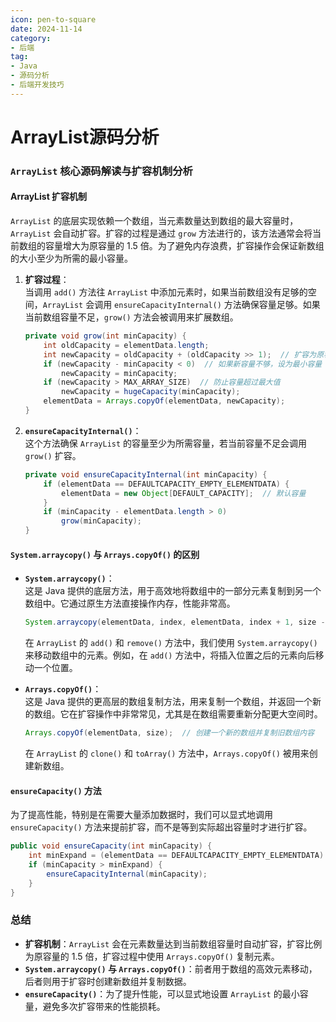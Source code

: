 ```yaml
---
icon: pen-to-square
date: 2024-11-14
category:
- 后端
tag:
- Java
- 源码分析
- 后端开发技巧
---
```

# ArrayList源码分析

### `ArrayList` 核心源码解读与扩容机制分析

#### **ArrayList 扩容机制**

`ArrayList` 的底层实现依赖一个数组，当元素数量达到数组的最大容量时，`ArrayList` 会自动扩容。扩容的过程是通过 `grow` 方法进行的，该方法通常会将当前数组的容量增大为原容量的 1.5 倍。为了避免内存浪费，扩容操作会保证新数组的大小至少为所需的最小容量。

1. **扩容过程**：  
   当调用 `add()` 方法往 `ArrayList` 中添加元素时，如果当前数组没有足够的空间，`ArrayList` 会调用 `ensureCapacityInternal()` 方法确保容量足够。如果当前数组容量不足，`grow()` 方法会被调用来扩展数组。
   ```java
   private void grow(int minCapacity) {
       int oldCapacity = elementData.length;
       int newCapacity = oldCapacity + (oldCapacity >> 1);  // 扩容为原容量的1.5倍
       if (newCapacity - minCapacity < 0)  // 如果新容量不够，设为最小容量
           newCapacity = minCapacity;
       if (newCapacity > MAX_ARRAY_SIZE)  // 防止容量超过最大值
           newCapacity = hugeCapacity(minCapacity);
       elementData = Arrays.copyOf(elementData, newCapacity);
   }
   ```

2. **`ensureCapacityInternal()`**：  
   这个方法确保 `ArrayList` 的容量至少为所需容量，若当前容量不足会调用 `grow()` 扩容。
   ```java
   private void ensureCapacityInternal(int minCapacity) {
       if (elementData == DEFAULTCAPACITY_EMPTY_ELEMENTDATA) {
           elementData = new Object[DEFAULT_CAPACITY];  // 默认容量
       }
       if (minCapacity - elementData.length > 0)
           grow(minCapacity);
   }
   ```

#### **`System.arraycopy()` 与 `Arrays.copyOf()` 的区别**

- **`System.arraycopy()`**：  
  这是 Java 提供的底层方法，用于高效地将数组中的一部分元素复制到另一个数组中。它通过原生方法直接操作内存，性能非常高。
  ```java
  System.arraycopy(elementData, index, elementData, index + 1, size - index);
  ```
  在 `ArrayList` 的 `add()` 和 `remove()` 方法中，我们使用 `System.arraycopy()` 来移动数组中的元素。例如，在 `add()` 方法中，将插入位置之后的元素向后移动一个位置。

- **`Arrays.copyOf()`**：  
  这是 Java 提供的更高层的数组复制方法，用来复制一个数组，并返回一个新的数组。它在扩容操作中非常常见，尤其是在数组需要重新分配更大空间时。
  ```java
  Arrays.copyOf(elementData, size);  // 创建一个新的数组并复制旧数组内容
  ```
  在 `ArrayList` 的 `clone()` 和 `toArray()` 方法中，`Arrays.copyOf()` 被用来创建新数组。

#### **`ensureCapacity()` 方法**

为了提高性能，特别是在需要大量添加数据时，我们可以显式地调用 `ensureCapacity()` 方法来提前扩容，而不是等到实际超出容量时才进行扩容。
```java
public void ensureCapacity(int minCapacity) {
    int minExpand = (elementData == DEFAULTCAPACITY_EMPTY_ELEMENTDATA) ? 0 : DEFAULT_CAPACITY;
    if (minCapacity > minExpand) {
        ensureCapacityInternal(minCapacity);
    }
}
```

### 总结

- **扩容机制**：`ArrayList` 会在元素数量达到当前数组容量时自动扩容，扩容比例为原容量的 1.5 倍，扩容过程中使用 `Arrays.copyOf()` 复制元素。
- **`System.arraycopy()` 与 `Arrays.copyOf()`**：前者用于数组的高效元素移动，后者则用于扩容时创建新数组并复制数据。
- **`ensureCapacity()`**：为了提升性能，可以显式地设置 `ArrayList` 的最小容量，避免多次扩容带来的性能损耗。

